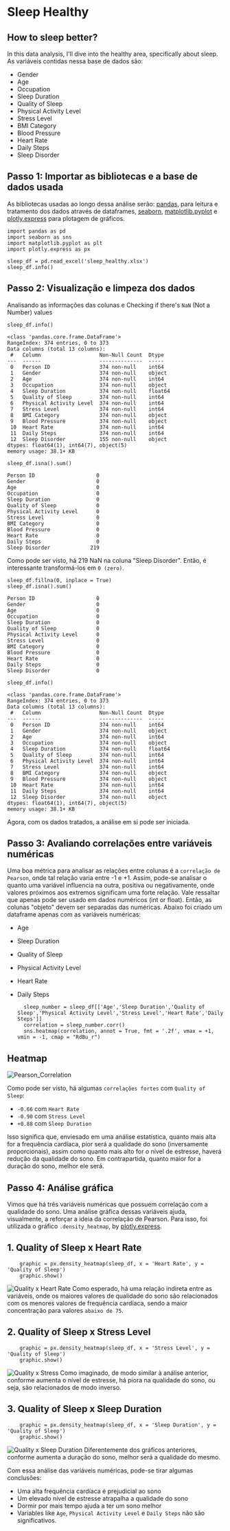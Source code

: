 # Sleep Healthy

## How to sleep better?

In this data analysis, I'll dive into the healthy area, specifically about sleep. As variáveis contidas nessa base de dados são:

- Gender
- Age
- Occupation
- Sleep Duration
- Quality of Sleep
- Physical Activity Level
- Stress Level
- BMI Category
- Blood Pressure
- Heart Rate
- Daily Steps
- Sleep Disorder

## Passo 1: Importar as bibliotecas e a base de dados usada
As bibliotecas usadas ao longo dessa análise serão: [pandas](https://pandas.pydata.org/docs/), para leitura e tratamento dos dados através de dataframes, [seaborn](https://seaborn.pydata.org/), [matplotlib.pyplot](https://matplotlib.org/stable/index.html) e [plotly.express](https://plotly.com/python/) para plotagem de gráficos.

    import pandas as pd
    import seaborn as sns
    import matplotlib.pyplot as plt
    import plotly.express as px

    sleep_df = pd.read_excel('sleep_healthy.xlsx')
    sleep_df.info()
    
## Passo 2: Visualização e limpeza dos dados
Analisando as informações das colunas e Checking if there's `NaN` (Not a Number) values 

    sleep_df.info()
    
    <class 'pandas.core.frame.DataFrame'>
    RangeIndex: 374 entries, 0 to 373
    Data columns (total 13 columns):
     #   Column                   Non-Null Count  Dtype  
    ---  ------                   --------------  -----  
     0   Person ID                374 non-null    int64  
     1   Gender                   374 non-null    object 
     2   Age                      374 non-null    int64  
     3   Occupation               374 non-null    object 
     4   Sleep Duration           374 non-null    float64
     5   Quality of Sleep         374 non-null    int64  
     6   Physical Activity Level  374 non-null    int64  
     7   Stress Level             374 non-null    int64  
     8   BMI Category             374 non-null    object 
     9   Blood Pressure           374 non-null    object 
     10  Heart Rate               374 non-null    int64  
     11  Daily Steps              374 non-null    int64  
     12  Sleep Disorder           155 non-null    object 
    dtypes: float64(1), int64(7), object(5)
    memory usage: 38.1+ KB
    
    sleep_df.isna().sum()

    Person ID                    0
    Gender                       0
    Age                          0
    Occupation                   0
    Sleep Duration               0
    Quality of Sleep             0
    Physical Activity Level      0
    Stress Level                 0
    BMI Category                 0
    Blood Pressure               0
    Heart Rate                   0
    Daily Steps                  0
    Sleep Disorder             219

Como pode ser visto, há 219 NaN na coluna "Sleep Disorder". Então, é interessante transformá-los em `0 (zero)`.

    sleep_df.fillna(0, inplace = True)
    sleep_df.isna().sum()

    Person ID                    0
    Gender                       0
    Age                          0
    Occupation                   0
    Sleep Duration               0
    Quality of Sleep             0
    Physical Activity Level      0
    Stress Level                 0
    BMI Category                 0
    Blood Pressure               0
    Heart Rate                   0
    Daily Steps                  0
    Sleep Disorder               0

    sleep_df.info()

    <class 'pandas.core.frame.DataFrame'>
    RangeIndex: 374 entries, 0 to 373
    Data columns (total 13 columns):
     #   Column                   Non-Null Count  Dtype  
    ---  ------                   --------------  -----  
     0   Person ID                374 non-null    int64  
     1   Gender                   374 non-null    object 
     2   Age                      374 non-null    int64  
     3   Occupation               374 non-null    object 
     4   Sleep Duration           374 non-null    float64
     5   Quality of Sleep         374 non-null    int64  
     6   Physical Activity Level  374 non-null    int64  
     7   Stress Level             374 non-null    int64  
     8   BMI Category             374 non-null    object 
     9   Blood Pressure           374 non-null    object 
     10  Heart Rate               374 non-null    int64  
     11  Daily Steps              374 non-null    int64  
     12  Sleep Disorder           374 non-null    object 
    dtypes: float64(1), int64(7), object(5)
    memory usage: 38.1+ KB

Agora, com os dados tratados, a análise em si pode ser iniciada.

## Passo 3: Avaliando correlações entre variáveis numéricas

Uma boa métrica para analisar as relações entre colunas é a `correlação de Pearson`, onde tal relação varia entre -1 e +1. Assim, pode-se analisar o quanto uma variável influencia na outra, positiva ou negativamente, onde valores próximos aos extremos significam uma forte relação. Vale ressaltar que apenas pode ser usado em dados numéricos (int or float). Então, as colunas "objeto" devem ser separadas das numéricas. Abaixo foi criado um dataframe apenas com as variáveis numéricas:

- Age
- Sleep Duration
- Quality of Sleep
- Physical Activity Level
- Heart Rate
- Daily Steps
  
        sleep_number = sleep_df[['Age','Sleep Duration','Quality of Sleep','Physical Activity Level','Stress Level','Heart Rate','Daily Steps']]
        correlation = sleep_number.corr()
        sns.heatmap(correlation, annot = True, fmt = '.2f', vmax = +1, vmin = -1, cmap = "RdBu_r")

## Heatmap ##
![Pearson_Correlation](https://github.com/JPedroPy/Data_Analysis_Sleep_Healty/assets/141521444/10482bf4-a374-4332-9872-dfd84c98f0d3)

Como pode ser visto, há algumas `correlações fortes` com `Quality of Sleep`: 

- `-0.66` com `Heart Rate`
- `-0.90` com `Stress Level`
- `+0.88` com `Sleep Duration`

Isso significa que, enviesado em uma análise estatística, quanto mais alta for a frequência cardíaca, pior será a qualidade do sono (inversamente proporcionais), assim como quanto mais alto for o nível de estresse, haverá redução da qualidade do sono. Em contrapartida, quanto maior for a duração do sono, melhor ele será. 

## Passo 4: Análise gráfica
Vimos que há três variáveis numéricas que possuem correlação com a qualidade do sono. Uma análise gráfica dessas variáveis ajuda, visualmente, a reforçar a ideia da correlação de Pearson. Para isso, foi utilizada o gráfico `.density_heatmap`, by [plotly.express](https://plotly.com/python/).

## 1. Quality of Sleep x Heart Rate 
        graphic = px.density_heatmap(sleep_df, x = 'Heart Rate', y = 'Quality of Sleep')
        graphic.show()
![Quality x Heart Rate](https://github.com/JPedroPy/Data_Analysis_Sleep_Healty/assets/141521444/dd995fac-006c-4bd4-8d4f-9b4cbf01e118)
Como esperado, há uma relação indireta entre as variáveis, onde os maiores valores de qualidade do sono são relacionados com os menores valores de frequência cardíaca, sendo a maior concentração para valores `abaixo de 75`.
## 2. Quality of Sleep x Stress Level
        graphic = px.density_heatmap(sleep_df, x = 'Stress Level', y = 'Quality of Sleep')
        graphic.show()
![Quality x Stress](https://github.com/JPedroPy/Data_Analysis_Sleep_Healty/assets/141521444/2c5339b3-5e94-4965-8769-184ba34cee0a)
Como imaginado, de modo similar à análise anterior, conforme aumenta o nível de estresse, há piora na qualidade do sono, ou seja, são relacionados de modo inverso.
## 3. Quality of Sleep x Sleep Duration
        graphic = px.density_heatmap(sleep_df, x = 'Sleep Duration', y = 'Quality of Sleep')
        graphic.show()
![Quality x Sleep Duration](https://github.com/JPedroPy/Data_Analysis_Sleep_Healty/assets/141521444/9da68021-dc72-4fea-9ed4-e97f116fbe5f)
Diferentemente dos gráficos anteriores, conforme aumenta a duração do sono, melhor será a qualidade do mesmo. 

Com essa análise das variáveis numéricas, pode-se tirar algumas conclusões:

- Uma alta frequência cardíaca é prejudicial ao sono
- Um elevado nível de estresse atrapalha a qualidade do sono
- Dormir por mais tempo ajuda a ter um sono melhor
- Variables like `Age`, `Physical Activity Level` e `Daily Steps` não são significativos.



    
